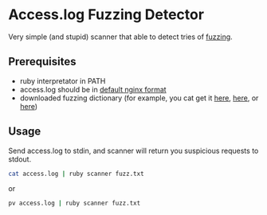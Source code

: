 # Access.log Fuzzing Detector
Very simple (and stupid) scanner that able to detect tries of [fuzzing](https://en.wikipedia.org/wiki/Fuzzing).

## Prerequisites

* ruby interpretator in PATH
* access.log should be in [default nginx format](https://nginx.org/en/docs/http/ngx_http_log_module.html)
* downloaded fuzzing dictionary (for example, you cat get it [here](https://github.com/Bo0oM/fuzz.txt/blob/master/fuzz.txt), 
[here](https://github.com/maurosoria/dirsearch/blob/master/db/dicc.txt), or [here](https://github.com/daviddias/node-dirbuster/tree/master/lists))

## Usage

Send access.log to stdin, and scanner will return you suspicious requests to stdout.

```sh
cat access.log | ruby scanner fuzz.txt
```
or
```sh
pv access.log | ruby scanner fuzz.txt
```
